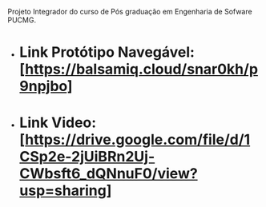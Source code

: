 Projeto Integrador do curso de Pós graduação em Engenharia de Sofware PUCMG.


- # Link Protótipo Navegável:[https://balsamiq.cloud/snar0kh/p9npjbo]
- # Link Video:[https://drive.google.com/file/d/1CSp2e-2jUiBRn2Uj-CWbsft6_dQNnuF0/view?usp=sharing]
